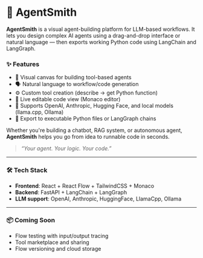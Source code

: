# 🧠 AgentSmith

**AgentSmith** is a visual agent-building platform for LLM-based workflows. It lets you design complex AI agents using a drag-and-drop interface or natural language — then exports working Python code using LangChain and LangGraph.

### ✨ Features
- 🧩 Visual canvas for building tool-based agents
- 🗣️ Natural language to workflow/code generation
- ⚙️ Custom tool creation (describe → get Python function)
- 📄 Live editable code view (Monaco editor)
- 🧠 Supports OpenAI, Anthropic, Hugging Face, and local models (llama.cpp, Ollama)
- 🚀 Export to executable Python files or LangGraph chains

Whether you're building a chatbot, RAG system, or autonomous agent, **AgentSmith** helps you go from idea to runnable code in seconds.

> _“Your agent. Your logic. Your code.”_

---

### 🛠️ Tech Stack
- **Frontend**: React + React Flow + TailwindCSS + Monaco
- **Backend**: FastAPI + LangChain + LangGraph
- **LLM support**: OpenAI, Anthropic, HuggingFace, LlamaCpp, Ollama

---

### 📦 Coming Soon
- Flow testing with input/output tracing
- Tool marketplace and sharing
- Flow versioning and cloud storage
